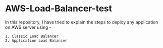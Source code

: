 # AWS-Load-Balancer-test

In this repository, I have tried to explain the steps to deploy any application on AWS server using -
    
    1. Classic Load Balancer
    2. Application Load Balancer
